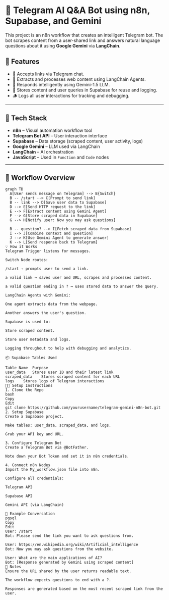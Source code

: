 # 🧠 Telegram AI Q&A Bot using n8n, Supabase, and Gemini

This project is an n8n workflow that creates an intelligent Telegram bot. The bot scrapes content from a user-shared link and answers natural language questions about it using **Google Gemini** via **LangChain**.

## 🚀 Features

- 🔗 Accepts links via Telegram chat.
- 🧠 Extracts and processes web content using LangChain Agents.
- 🤖 Responds intelligently using Gemini-1.5 LLM.
- 💾 Stores content and user queries in Supabase for reuse and logging.
- 🪵 Logs all user interactions for tracking and debugging.

---

## 🧰 Tech Stack

- **n8n** – Visual automation workflow tool
- **Telegram Bot API** – User interaction interface
- **Supabase** – Data storage (scraped content, user activity, logs)
- **Google Gemini** – LLM used via LangChain
- **LangChain** – AI orchestration
- **JavaScript** – Used in `Function` and `Code` nodes

---

## 🧮 Workflow Overview

```mermaid
graph TD
  A[User sends message on Telegram] --> B{Switch}
  B -- /start --> C[Prompt to send link]
  B -- link --> D[Save user data to Supabase]
  D --> E[Send HTTP request to the link]
  E --> F[Extract content using Gemini Agent]
  F --> G[Store scraped data in Supabase]
  G --> H[Notify user: Now you may ask questions]

  B -- question? --> I[Fetch scraped data from Supabase]
  I --> J[Combine context and question]
  J --> K[Use Gemini Agent to generate answer]
  K --> L[Send response back to Telegram]
💡 How it Works
Telegram Trigger listens for messages.

Switch Node routes:

/start → prompts user to send a link.

a valid link → saves user and URL, scrapes and processes content.

a valid question ending in ? → uses stored data to answer the query.

LangChain Agents with Gemini:

One agent extracts data from the webpage.

Another answers the user's question.

Supabase is used to:

Store scraped content.

Store user metadata and logs.

Logging throughout to help with debugging and analytics.

📦 Supabase Tables Used

Table Name	Purpose
user_data	Stores user ID and their latest link
scraped_data	Stores scraped content for each URL
logs	Stores logs of Telegram interactions
🧑‍💻 Setup Instructions
1. Clone the Repo
bash
Copy
Edit
git clone https://github.com/yourusername/telegram-gemini-n8n-bot.git
2. Setup Supabase
Create a Supabase project.

Make tables: user_data, scraped_data, and logs.

Grab your API key and URL.

3. Configure Telegram Bot
Create a Telegram Bot via @BotFather.

Note down your Bot Token and set it in n8n credentials.

4. Connect n8n Nodes
Import the My_workflow.json file into n8n.

Configure all credentials:

Telegram API

Supabase API

Gemini API (via LangChain)

🧠 Example Conversation
pgsql
Copy
Edit
User: /start
Bot: Please send the link you want to ask questions from.

User: https://en.wikipedia.org/wiki/Artificial_intelligence
Bot: Now you may ask questions from the website.

User: What are the main applications of AI?
Bot: [Response generated by Gemini using scraped content]
📓 Notes
Ensure the URL shared by the user returns readable text.

The workflow expects questions to end with a ?.

Responses are generated based on the most recent scraped link from the user.

